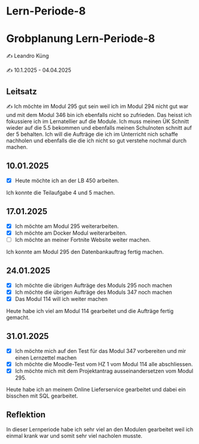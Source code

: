 # Lern-Periode-8

# Grobplanung Lern-Periode-8

✍️ Leandro Küng

✍️ 10.1.2025 - 04.04.2025

## Leitsatz
✍️ Ich möchte im Modul 295 gut sein weil ich im Modul 294 nicht gut war und mit dem Modul 346 bin ich ebenfalls nicht so zufrieden. Das heisst ich fokussiere  ich im Lernatellier auf die Module. Ich muss meinen ÜK Schnitt wieder auf die 5.5 bekommen und ebenfalls meinen Schulnoten schnitt auf der 5 behalten. Ich will die Aufträge die ich im Unterricht nich schaffe nachholen und ebenfalls die die ich nicht so gut verstehe nochmal durch machen.

## 10.01.2025

- [X] Heute möchte ich an der LB 450 arbeiten.

Ich konnte die Teilaufgabe 4 und 5 machen.

## 17.01.2025


- [X] Ich möchte am Modul 295 weiterarbeiten.
- [X] Ich möchte am Docker Modul weiterarbeiten.
- [ ] Ich möchte an meiner Fortnite Website weiter machen.

Ich konnte am Modul 295 den Datenbankauftrag fertig machen.

## 24.01.2025

- [X] Ich möchte die übrigen Aufträge des Moduls 295 noch machen
- [X] Ich möchte die übrigen Aufträge des Moduls 347 noch machen
- [X] Das Modul 114 will ich weiter machen

Heute habe ich viel am Modul 114 gearbeitet und die Aufträge fertig gemacht.

## 31.01.2025

- [X] Ich möchte mich auf den Test für das Modul 347 vorbereiten und mir einen Lernzettel machen
- [X] Ich möchte die Moodle-Test vom HZ 1 vom Modul 114 alle abschliessen.
- [X] Ich möchte mich mit dem Projektantrag ausseinandersetzen vom Modul 295.

Heute habe ich an meinem Online Lieferservice gearbeitet und dabei ein bisschen mit SQL gearbeitet. 

## Reflektion

In dieser Lernperiode habe ich sehr viel an den Modulen gearbeitet weil ich einmal krank war und somit sehr viel nacholen musste.
